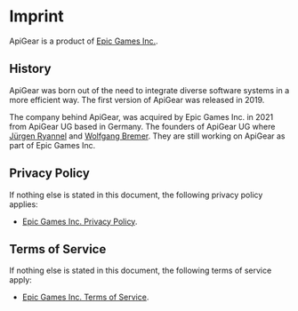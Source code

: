 # Imprint

ApiGear is a product of [Epic Games Inc.](https://www.epicgames.com/).

## History

ApiGear was born out of the need to integrate diverse software systems in a more efficient way. The first version of ApiGear was released in 2019. 

The company behind ApiGear, was acquired by Epic Games Inc. in 2021 from ApiGear UG based in Germany. The founders of ApiGear UG where  [Jürgen Ryannel](https://www.linkedin.com/in/jryannel/) and [Wolfgang Bremer](https://www.linkedin.com/in/wbremer/). They are still working on ApiGear as part of Epic Games Inc.

## Privacy Policy

If nothing else is stated in this document, the following privacy policy applies: 

* [Epic Games Inc. Privacy Policy](https://www.epicgames.com/site/en-US/privacypolicy).


## Terms of Service

If nothing else is stated in this document, the following terms of service apply: 

* [Epic Games Inc. Terms of Service](https://www.epicgames.com/site/en-US/tos).

